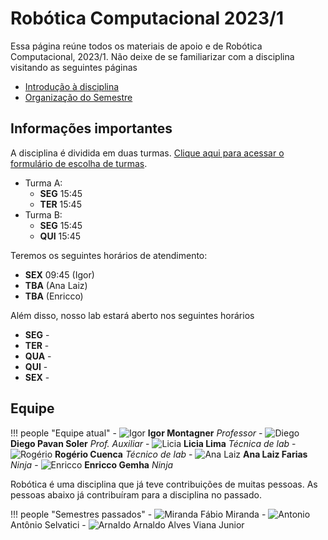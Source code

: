 # Robótica Computacional 2023/1

Essa página reúne todos os materiais de apoio e de Robótica Computacional, 2023/1. Não deixe de se familiarizar com a disciplina visitando as seguintes páginas

- [Introdução à disciplina](modulos/00-intro/index.md)
- [Organização do Semestre](modulos/index.md)

## Informações importantes

A disciplina é dividida em duas turmas. [Clique aqui para acessar o formulário de escolha de turmas](https://forms.office.com/r/UQqCkDbWvy).

- Turma A: 
    - **SEG** 15:45 
    - **TER** 15:45
- Turma B: 
    - **SEG** 15:45 
    - **QUI** 15:45

Teremos os seguintes horários de atendimento:

- **SEX** 09:45 (Igor)
- **TBA** (Ana Laiz)
- **TBA** (Enricco) 

Além disso, nosso lab estará aberto nos seguintes horários

- **SEG** - 
- **TER** -
- **QUA** -
- **QUI** -
- **SEX** -

## Equipe

!!! people "Equipe atual"
    - ![Igor](equipe/igor.jpg) **Igor Montagner** *Professor*
    - ![Diego](equipe/diego.jpg) **Diego Pavan Soler** *Prof. Auxiliar*
    - ![Licia](equipe/licia.jpeg) **Licia Lima** *Técnica de lab*
    - ![Rogério](equipe/rogerio.jpeg) **Rogério Cuenca** *Técnico de lab*
    - ![Ana Laiz](equipe/ana-laiz.jpg) **Ana Laiz Farias** *Ninja*
    - ![Enricco](equipe/enricco.jpg) **Enricco Gemha** *Ninja*


Robótica é uma disciplina que já teve contribuições de muitas pessoas. As pessoas abaixo já contribuíram para a disciplina no passado.

!!! people "Semestres passados"
    - ![Miranda](equipe/miranda.png) Fábio Miranda
    - ![Antonio](equipe/antonio.jpeg) Antônio Selvatici
    - ![Arnaldo](equipe/arnaldo.jpeg) Arnaldo Alves Viana Junior